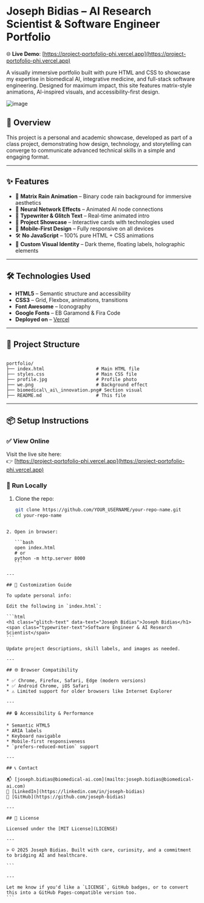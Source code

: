 
# Joseph Bidias – AI Research Scientist & Software Engineer Portfolio

🌐 **Live Demo**: [https://project-portofolio-phi.vercel.app](https://project-portofolio-phi.vercel.app)

A visually immersive portfolio built with pure HTML and CSS to showcase my expertise in biomedical AI, integrative medicine, and full-stack software engineering. Designed for maximum impact, this site features matrix-style animations, AI-inspired visuals, and accessibility-first design.

![image](https://github.com/user-attachments/assets/869cf2f0-af02-4871-a8fd-43f34ff46035)


## 🚀 Overview

This project is a personal and academic showcase, developed as part of a class project, demonstrating how design, technology, and storytelling can converge to communicate advanced technical skills in a simple and engaging format.

---

## ✨ Features

- 🧠 **Matrix Rain Animation** – Binary code rain background for immersive aesthetics  
- 🔬 **Neural Network Effects** – Animated AI node connections  
- 🎯 **Typewriter & Glitch Text** – Real-time animated intro  
- 💼 **Project Showcase** – Interactive cards with technologies used  
- 📱 **Mobile-First Design** – Fully responsive on all devices  
- 🛠 **No JavaScript** – 100% pure HTML + CSS animations  
- 🌈 **Custom Visual Identity** – Dark theme, floating labels, holographic elements

---

## 🛠️ Technologies Used

- **HTML5** – Semantic structure and accessibility
- **CSS3** – Grid, Flexbox, animations, transitions
- **Font Awesome** – Iconography
- **Google Fonts** – EB Garamond & Fira Code
- **Deployed on** – [Vercel](https://vercel.com)

---

## 📁 Project Structure

```

portfolio/
├── index.html                   # Main HTML file
├── styles.css                   # Main CSS file
├── profile.jpg                  # Profile photo
├── we.png                       # Background effect
├── biomedical\_ai\_innovation.png# Section visual
├── README.md                    # This file

````

---

## 📦 Setup Instructions

### ✅ View Online  
Visit the live site here:  
👉 [https://project-portofolio-phi.vercel.app](https://project-portofolio-phi.vercel.app)

### 🧪 Run Locally  
1. Clone the repo:
   ```bash
   git clone https://github.com/YOUR_USERNAME/your-repo-name.git
   cd your-repo-name
````

2. Open in browser:

   ```bash
   open index.html
   # or
   python -m http.server 8000
   ```

---

## 🧩 Customization Guide

To update personal info:

Edit the following in `index.html`:

```html
<h1 class="glitch-text" data-text="Joseph Bidias">Joseph Bidias</h1>
<span class="typewriter-text">Software Engineer & AI Research Scientist</span>
```

Update project descriptions, skill labels, and images as needed.

---

## 🌐 Browser Compatibility

* ✅ Chrome, Firefox, Safari, Edge (modern versions)
* ✅ Android Chrome, iOS Safari
* ⚠️ Limited support for older browsers like Internet Explorer

---

## 🔒 Accessibility & Performance

* Semantic HTML5
* ARIA labels
* Keyboard navigable
* Mobile-first responsiveness
* `prefers-reduced-motion` support

---

## 📞 Contact

📬 [joseph.bidias@biomedical-ai.com](mailto:joseph.bidias@biomedical-ai.com)
🔗 [LinkedIn](https://linkedin.com/in/joseph-bidias)
🐙 [GitHub](https://github.com/joseph-bidias)

---

## 📄 License

Licensed under the [MIT License](LICENSE)

---

> © 2025 Joseph Bidias. Built with care, curiosity, and a commitment to bridging AI and healthcare.

```

---

Let me know if you'd like a `LICENSE`, GitHub badges, or to convert this into a GitHub Pages-compatible version too.
```
